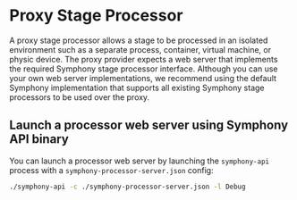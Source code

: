 # Proxy Stage Processor

A proxy stage processor allows a stage to be processed in an isolated environment such as a separate process, container, virtual machine, or physic device. The proxy provider expects a web server that implements the required Symphony stage processor interface. Although you can use your own web server implementations, we recommend using the default Symphony implementation that supports all existing Symphony stage processors to be used over the proxy. 

## Launch a processor web server using Symphony API binary

You can launch a processor web server by launching the `symphony-api` process with a `symphony-processor-server.json` config:
```bash
./symphony-api -c ./symphony-processor-server.json -l Debug
```